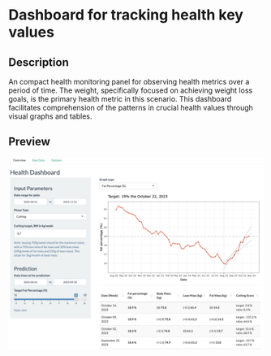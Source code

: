 # Dashboard for tracking health key values
## Description
An compact health monitoring panel for observing health metrics over a period of time. 
The weight, specifically focused on achieving weight loss goals, is the primary health metric in this scenario. This dashboard facilitates comprehension of the patterns in crucial health values through visual graphs and tables.

## Preview
![Alt text](preview.jpg)
 

